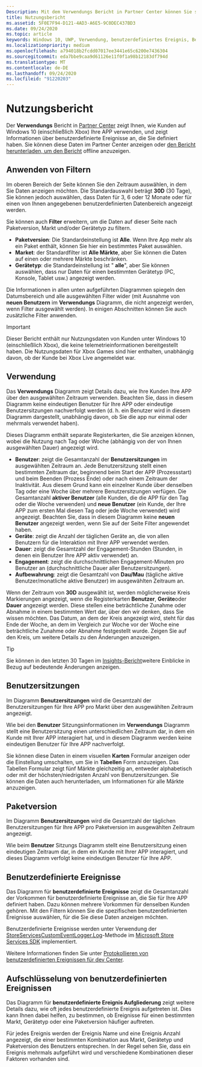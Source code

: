 ```yaml
---
Description: Mit dem Verwendungs Bericht in Partner Center können Sie sehen, wie Kunden Ihre APP verwenden.
title: Nutzungsbericht
ms.assetid: 5F0E7F94-D121-4AD3-A6E5-9C0DEC437BD3
ms.date: 09/24/2020
ms.topic: article
keywords: Windows 10, UWP, Verwendung, benutzerdefiniertes Ereignis, Bericht, Telemetrie, Benutzersitzungen
ms.localizationpriority: medium
ms.openlocfilehash: a794018b2fcdd07017ee3441e65c6200e7436304
ms.sourcegitcommit: eda7bbe9caa9d61126e11f0f1a98b12183df794d
ms.translationtype: MT
ms.contentlocale: de-DE
ms.lasthandoff: 09/24/2020
ms.locfileid: "91220203"
---
```

# <a name="usage-report"></a>Nutzungsbericht


Der **Verwendungs** Bericht in [Partner Center](https://partner.microsoft.com/dashboard) zeigt Ihnen, wie Kunden auf Windows 10 (einschließlich Xbox) Ihre APP verwenden, und zeigt Informationen über benutzerdefinierte Ereignisse an, die Sie definiert haben. Sie können diese Daten im Partner Center anzeigen oder [den Bericht herunterladen, um den Bericht](download-analytic-reports.md) offline anzuzeigen.


## <a name="apply-filters"></a>Anwenden von Filtern

Im oberen Bereich der Seite können Sie den Zeitraum auswählen, in dem Sie Daten anzeigen möchten. Die Standardauswahl beträgt **30D** (30 Tage), Sie können jedoch auswählen, dass Daten für 3, 6 oder 12 Monate oder für einen von Ihnen angegebenen benutzerdefinierten Datenbereich angezeigt werden.

Sie können auch **Filter** erweitern, um die Daten auf dieser Seite nach Paketversion, Markt und/oder Gerätetyp zu filtern.

-   **Paketversion**: Die Standardeinstellung ist **Alle**. Wenn Ihre App mehr als ein Paket enthält, können Sie hier ein bestimmtes Paket auswählen.
-   **Market**: der Standardfilter ist **Alle Märkte**, aber Sie können die Daten auf einen oder mehrere Märkte beschränken.
-   **Gerätetyp**: die Standardeinstellung ist " **alle**", aber Sie können auswählen, dass nur Daten für einen bestimmten Gerätetyp (PC, Konsole, Tablet usw.) angezeigt werden.

Die Informationen in allen unten aufgeführten Diagrammen spiegeln den Datumsbereich und alle ausgewählten Filter wider (mit Ausnahme von **neuen Benutzern** im **Verwendungs** Diagramm, die nicht angezeigt werden, wenn Filter ausgewählt werden). In einigen Abschnitten können Sie auch zusätzliche Filter anwenden.

> [!IMPORTANT]
> Dieser Bericht enthält nur Nutzungsdaten von Kunden unter Windows 10 (einschließlich Xbox), die keine telemetrieinformationen bereitgestellt haben. Die Nutzungsdaten für Xbox Games sind hier enthalten, unabhängig davon, ob der Kunde bei Xbox Live angemeldet war. 


## <a name="usage"></a>Verwendung

Das **Verwendungs** Diagramm zeigt Details dazu, wie Ihre Kunden Ihre APP über den ausgewählten Zeitraum verwenden. Beachten Sie, dass in diesem Diagramm keine eindeutigen Benutzer für Ihre APP oder eindeutige Benutzersitzungen nachverfolgt werden (d. h. ein Benutzer wird in diesem Diagramm dargestellt, unabhängig davon, ob Sie die app nur einmal oder mehrmals verwendet haben).

Dieses Diagramm enthält separate Registerkarten, die Sie anzeigen können, wobei die Nutzung nach Tag oder Woche (abhängig von der von Ihnen ausgewählten Dauer) angezeigt wird.

- **Benutzer**: zeigt die Gesamtanzahl der **Benutzersitzungen** im ausgewählten Zeitraum an. Jede Benutzersitzung stellt einen bestimmten Zeitraum dar, beginnend beim Start der APP (Prozessstart) und beim Beenden (Prozess Ende) oder nach einem Zeitraum der Inaktivität. Aus diesem Grund kann ein einzelner Kunde über denselben Tag oder eine Woche über mehrere Benutzersitzungen verfügen. Die Gesamtanzahl **aktiver Benutzer** (alle Kunden, die die APP für den Tag oder die Woche verwenden) und **neue Benutzer** (ein Kunde, der Ihre APP zum ersten Mal diesen Tag oder jede Woche verwendet) wird angezeigt. Beachten Sie, dass in diesem Diagramm keine **neuen Benutzer** angezeigt werden, wenn Sie auf der Seite Filter angewendet haben.
- **Geräte**: zeigt die Anzahl der täglichen Geräte an, die von allen Benutzern für die Interaktion mit Ihrer APP verwendet werden.
- **Dauer**: zeigt die Gesamtzahl der Engagement-Stunden (Stunden, in denen ein Benutzer Ihre APP aktiv verwendet) an.
- **Engagement**: zeigt die durchschnittlichen Engagement-Minuten pro Benutzer an (durchschnittliche Dauer aller Benutzersitzungen). 
- **Aufbewahrung**: zeigt die Gesamtzahl von **Dau/Mau** (tägliche aktive Benutzer/monatliche aktive Benutzer) im ausgewählten Zeitraum an.

Wenn der Zeitraum von **30D** ausgewählt ist, werden möglicherweise Kreis Markierungen angezeigt, wenn die Registerkarten **Benutzer**, **Geräte**oder **Dauer** angezeigt werden. Diese stellen eine beträchtliche Zunahme oder Abnahme in einem bestimmten Wert dar, über den wir denken, dass Sie wissen möchten. Das Datum, an dem der Kreis angezeigt wird, steht für das Ende der Woche, an dem im Vergleich zur Woche vor der Woche eine beträchtliche Zunahme oder Abnahme festgestellt wurde. Zeigen Sie auf den Kreis, um weitere Details zu den Änderungen anzuzeigen.  

> [!TIP]
> Sie können in den letzten 30 Tagen im [Insights-Bericht](insights-report.md)weitere Einblicke in Bezug auf bedeutende Änderungen anzeigen.


## <a name="user-sessions"></a>Benutzersitzungen

Im Diagramm **Benutzersitzungen** wird die Gesamtzahl der Benutzersitzungen für Ihre APP pro Markt über den ausgewählten Zeitraum angezeigt.

Wie bei den **Benutzer** Sitzungsinformationen im **Verwendungs** Diagramm stellt eine Benutzersitzung einen unterschiedlichen Zeitraum dar, in dem ein Kunde mit Ihrer APP interagiert hat, und in diesem Diagramm werden keine eindeutigen Benutzer für Ihre APP nachverfolgt.

Sie können diese Daten in einem visuellen **Karten** Formular anzeigen oder die Einstellung umschalten, um Sie in **Tabellen** Form anzuzeigen. Das Tabellen Formular zeigt fünf Märkte gleichzeitig an, entweder alphabetisch oder mit der höchsten/niedrigsten Anzahl von Benutzersitzungen. Sie können die Daten auch herunterladen, um Informationen für alle Märkte anzuzeigen.


## <a name="package-version"></a>Paketversion

Im Diagramm **Benutzersitzungen** wird die Gesamtzahl der täglichen Benutzersitzungen für Ihre APP pro Paketversion im ausgewählten Zeitraum angezeigt.

Wie beim **Benutzer** Sitzungs Diagramm stellt eine Benutzersitzung einen eindeutigen Zeitraum dar, in dem ein Kunde mit Ihrer APP interagiert, und dieses Diagramm verfolgt keine eindeutigen Benutzer für Ihre APP.


## <a name="custom-events"></a>Benutzerdefinierte Ereignisse

Das Diagramm für **benutzerdefinierte Ereignisse** zeigt die Gesamtanzahl der Vorkommen für benutzerdefinierte Ereignisse an, die Sie für Ihre APP definiert haben. Dazu können mehrere Vorkommen für denselben Kunden gehören. Mit den Filtern können Sie die spezifischen benutzerdefinierten Ereignisse auswählen, für die Sie diese Daten anzeigen möchten.

Benutzerdefinierte Ereignisse werden unter Verwendung der [StoreServicesCustomEventLogger.Log](/uwp/api/microsoft.services.store.engagement.storeservicescustomeventlogger.log)-Methode im [Microsoft Store Services SDK](../monetize/microsoft-store-services-sdk.md) implementiert.

Weitere Informationen finden Sie unter [Protokollieren von benutzerdefinierten Ereignissen für dev Center](../monetize/log-custom-events-for-dev-center.md).


## <a name="custom-events-breakdown"></a>Aufschlüsselung von benutzerdefinierten Ereignissen

Das Diagramm für **benutzerdefinierte Ereignis Aufgliederung** zeigt weitere Details dazu, wie oft jedes benutzerdefinierte Ereignis aufgetreten ist. Dies kann Ihnen dabei helfen, zu bestimmen, ob Ereignisse für einen bestimmten Markt, Gerätetyp oder eine Paketversion häufiger auftreten.

Für jedes Ereignis werden der Ereignis Name und eine Ereignis Anzahl angezeigt, die einer bestimmten Kombination aus Markt, Gerätetyp und Paketversion des Benutzers entsprechen. In der Regel sehen Sie, dass ein Ereignis mehrmals aufgeführt wird und verschiedene Kombinationen dieser Faktoren vorhanden sind. 




 
